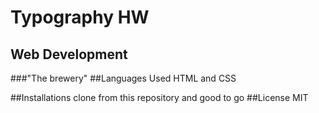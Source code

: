 # Typography HW
## Web Development

###"The brewery" 
##Languages Used
 HTML and CSS

 ##Installations
 clone from this repository and good to go
 ##License
 MIT

